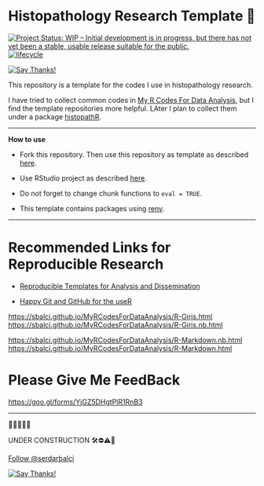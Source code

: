 
<!-- README.md is generated from README.Rmd. Please edit that file -->

# Histopathology Research Template 🔬

<!-- badges: start -->

<!-- [![CRAN_Release_Badge](http://www.r-pkg.org/badges/version-ago/histopathR)](https://CRAN.R-project.org/package=histopathR) -->

[![Project Status: WIP – Initial development is in progress, but there
has not yet been a stable, usable release suitable for the
public.](https://www.repostatus.org/badges/latest/wip.svg)](https://www.repostatus.org/#wip)
[![lifecycle](https://img.shields.io/badge/lifecycle-experimental-orange.svg)](https://www.tidyverse.org/lifecycle/)
<!-- [![Travis Build Status](https://travis-ci.com/sbalci/histopathR.svg?branch=master)](https://travis-ci.com/sbalci/histopathR) -->
<!-- [![codecov](https://codecov.io/gh/sbalci/histopathR/branch/master/graph/badge.svg)](https://codecov.io/gh/sbalci/histopathR) -->
<!-- [![Appveyor Build status](https://ci.appveyor.com/api/projects/status/1cxwgpgfi1x9vcdc?svg=true)](https://ci.appveyor.com/project/sbalci/histopathr) -->
<!-- [![Coverage Status](https://coveralls.io/repos/github/sbalci/histopathR/badge.svg?branch=master)](https://coveralls.io/github/sbalci/histopathR?branch=master) -->
<!-- [![CircleCI](https://circleci.com/gh/sbalci/histopathR.svg?style=svg)](https://circleci.com/gh/sbalci/histopathR) -->
<!-- [![Requirements Status](https://requires.io/github/sbalci/histopathR/requirements.svg?branch=master)](https://requires.io/github/sbalci/histopathR/requirements/?branch=master) -->
<!-- [![Libraries.io dependency status for GitHub repo](https://img.shields.io/librariesio/github/sbalci/histopathR.svg)](https://libraries.io/github/sbalci/histopathR) -->
<!-- [![CodeFactor](https://www.codefactor.io/repository/github/sbalci/histopathr/badge)](https://www.codefactor.io/repository/github/sbalci/histopathr) -->
<!-- [![DepShield Badge](https://depshield.sonatype.org/badges/sbalci/histopathR/depshield.svg)](https://depshield.github.io) -->
<!-- [![GuardRails badge](https://badges.guardrails.io/sbalci/histopathR.svg?token=13e00877a2660679719002a221904a94ad23d9cf7d31e176ad96aeabe1987be8)](https://dashboard.guardrails.io/default/gh/sbalci/histopathR) -->
<!-- [![GitHub last commit](https://img.shields.io/github/last-commit/sbalci/histopathR.svg)](https://github.com/sbalci/histopathR/commits/master) -->
<!-- [![Daily downloads badge](https://cranlogs.r-pkg.org/badges/last-day/histopathR?color=blue)](https://CRAN.R-project.org/package=histopathR) -->
<!-- [![GitHub version](https://img.shields.io/badge/GitHub-0.0.0.9000-orange.svg?style=flat-square)](https://github.com/sbalci/histopathR/) -->
<!-- [![GitHub issues](https://img.shields.io/github/issues/sbalci/histopathR.svg)](https://github.com/sbalci/histopathR/issues) -->
<!-- [![GitHub code size in bytes](https://img.shields.io/github/languages/code-size/sbalci/histopathR.svg)](https://github.com/sbalci/histopathR) -->
<!-- [![GitHub forks](https://img.shields.io/github/forks/sbalci/histopathR.svg)](https://github.com/sbalci/histopathR/network) -->
<!-- [![GitHub stars](https://img.shields.io/github/stars/sbalci/histopathR.svg)](https://github.com/sbalci/histopathR/stargazers) -->
<!-- [![Website](https://img.shields.io/badge/website-histopathR-orange.svg?colorB=E91E63)](https://sbalci.github.io/histopathR/) -->
<!-- [![HitCount](http://hits.dwyl.io/sbalci/histopathR.svg)](http://hits.dwyl.io/sbalci/histopathR) -->
<!-- [![Twitter](https://img.shields.io/twitter/url/https/github.com/sbalci/histopathR.svg?style=social)](https://twitter.com/intent/tweet?text=%23rstats%20codes%20for%20histopathology%20research%20by%20@serdarbalci&url=https%3A%2F%2Fgithub.com%2Fsbalci%2FhistopathR) -->
<!-- ![GitHub](https://img.shields.io/github/license/sbalci/histopathR.svg) -->
<!-- [![contributions welcome](https://img.shields.io/badge/contributions-welcome-brightgreen.svg?style=flat)](https://github.com/sbalci/histopathR/issues) -->
[![Say
Thanks\!](https://img.shields.io/badge/Say%20Thanks-!-1EAEDB.svg)](https://saythanks.io/to/sbalci)
<!-- badges: end -->

This repository is a template for the codes I use in histopathology
research.

I have tried to collect common codes in [My R Codes For Data
Analysis](https://sbalci.github.io/MyRCodesForDataAnalysis/), but I find
the template repositories more helpful. LAter I plan to collect them
under a package [histopathR](https://sbalci.github.io/histopathR/).

-----

**How to use**

  - Fork this repository. Then use this repository as template as
    described
    [here](https://help.github.com/en/articles/creating-a-repository-from-a-template).

  - Use RStudio project as described
    [here](https://happygitwithr.com/existing-github-first.html#new-rstudio-project-via-git-clone-1).

  - Do not forget to change chunk functions to `eval = TRUE`.

  - This template contains packages using
    [renv](https://rstudio.github.io/renv/articles/renv.html).

-----

# Recommended Links for Reproducible Research

  - [Reproducible Templates for Analysis and
    Dissemination](https://www.coursera.org/learn/reproducible-templates-analysis/home/info)

  - [Happy Git and GitHub for the useR](https://happygitwithr.com/)

<https://sbalci.github.io/MyRCodesForDataAnalysis/R-Giris.html>
<https://sbalci.github.io/MyRCodesForDataAnalysis/R-Giris.nb.html>

<https://sbalci.github.io/MyRCodesForDataAnalysis/R-Markdown.nb.html>
<https://sbalci.github.io/MyRCodesForDataAnalysis/R-Markdown.html>

# Please Give Me FeedBack

<https://goo.gl/forms/YjGZ5DHgtPlR1RnB3>

-----

🔬🔬🔬🔬🔬

UNDER CONSTRUCTION 🛠⛔️⚠️🔩

<!-- https://sbalci.github.io/histopathR/ -->

<a class="twitter-follow-button" data-show-count="false" href="https://twitter.com/serdarbalci">Follow
@serdarbalci</a>

<script async src="https://platform.twitter.com/widgets.js" charset="utf-8"></script>

<!-- [![contributions welcome](https://img.shields.io/badge/contributions-welcome-brightgreen.svg?style=flat)](https://github.com/sbalci/histopathR/issues) -->

[![Say
Thanks\!](https://img.shields.io/badge/Say%20Thanks-!-1EAEDB.svg)](https://saythanks.io/to/sbalci)
<!-- [![HitCount](http://hits.dwyl.io/sbalci/histopathR.svg)](http://hits.dwyl.io/sbalci/histopathR) -->

<!-- --- -->

<!-- 🔬 **I plan to collect codes for future research. I will add some small functions.**   -->

<!-- - Methods to import and prepare data for analysis.   -->

<!-- - Descriptive statistics.   -->

<!-- - Hypothesis tests.   -->

<!-- - Survival analysis.   -->

<!-- - Regression analysis.   -->

<!-- - Cluster analysis.   -->

<!-- 🔬 **I plan to make template files to form when loading the package.**   -->

<!-- 🔬 **I plan two tutorial files as vignettes:**   -->

<!-- - How to prepare data for histopathological research   -->

<!-- - How to analyse data for histopathological research   -->
